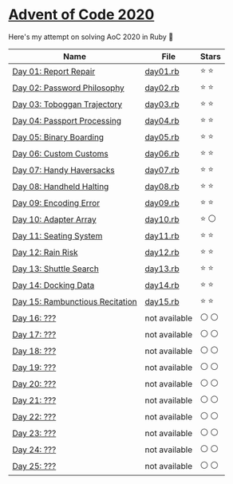 # [Advent of Code 2020](https://adventofcode.com/2020)

Here's my attempt on solving AoC 2020 in Ruby :christmas_tree:

|Name|File|Stars|
|---|---|---|
|[Day 01: Report Repair](https://adventofcode.com/2020/day/1)|[day01.rb](/day01.rb)|:star: :star:|
|[Day 02: Password Philosophy](https://adventofcode.com/2020/day/2)|[day02.rb](/day02.rb)|:star: :star:|
|[Day 03: Toboggan Trajectory](https://adventofcode.com/2020/day/3)|[day03.rb](/day03.rb)|:star: :star:|
|[Day 04: Passport Processing](https://adventofcode.com/2020/day/4)|[day04.rb](/day04.rb)|:star: :star:|
|[Day 05: Binary Boarding](https://adventofcode.com/2020/day/5)|[day05.rb](/day05.rb)|:star: :star:|
|[Day 06: Custom Customs](https://adventofcode.com/2020/day/6)|[day06.rb](/day06.rb)|:star: :star:|
|[Day 07: Handy Haversacks](https://adventofcode.com/2020/day/7)|[day07.rb](/day07.rb)|:star: :star:|
|[Day 08: Handheld Halting](https://adventofcode.com/2020/day/8)|[day08.rb](/day08.rb)|:star: :star:|
|[Day 09: Encoding Error](https://adventofcode.com/2020/day/9)|[day09.rb](/day09.rb)|:star: :star:|
|[Day 10: Adapter Array](https://adventofcode.com/2020/day/10)|[day10.rb](/day10.rb)|:star: :white_circle:|
|[Day 11: Seating System](https://adventofcode.com/2020/day/11)|[day11.rb](/day11.rb)|:star: :star:|
|[Day 12: Rain Risk](https://adventofcode.com/2020/day/12)|[day12.rb](/day12.rb)|:star: :star:|
|[Day 13: Shuttle Search](https://adventofcode.com/2020/day/13)|[day13.rb](/day13.rb)|:star: :star:|
|[Day 14: Docking Data](https://adventofcode.com/2020/day/14)|[day14.rb](/day14.rb)|:star: :star:|
|[Day 15: Rambunctious Recitation](https://adventofcode.com/2020/day/15)|[day15.rb](/day14.rb)|:star: :star:|
|[Day 16: ???](https://adventofcode.com/2020/day/16)|not available|:white_circle: :white_circle:|
|[Day 17: ???](https://adventofcode.com/2020/day/17)|not available|:white_circle: :white_circle:|
|[Day 18: ???](https://adventofcode.com/2020/day/18)|not available|:white_circle: :white_circle:|
|[Day 19: ???](https://adventofcode.com/2020/day/19)|not available|:white_circle: :white_circle:|
|[Day 20: ???](https://adventofcode.com/2020/day/20)|not available|:white_circle: :white_circle:|
|[Day 21: ???](https://adventofcode.com/2020/day/21)|not available|:white_circle: :white_circle:|
|[Day 22: ???](https://adventofcode.com/2020/day/22)|not available|:white_circle: :white_circle:|
|[Day 23: ???](https://adventofcode.com/2020/day/23)|not available|:white_circle: :white_circle:|
|[Day 24: ???](https://adventofcode.com/2020/day/24)|not available|:white_circle: :white_circle:|
|[Day 25: ???](https://adventofcode.com/2020/day/25)|not available|:white_circle: :white_circle:|
